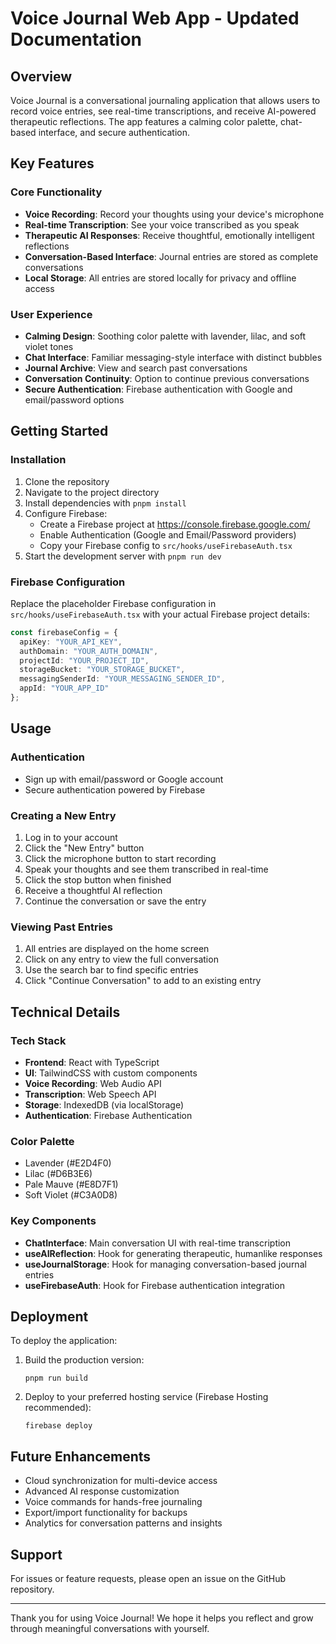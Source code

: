 # Voice Journal Web App - Updated Documentation

## Overview
Voice Journal is a conversational journaling application that allows users to record voice entries, see real-time transcriptions, and receive AI-powered therapeutic reflections. The app features a calming color palette, chat-based interface, and secure authentication.

## Key Features

### Core Functionality
- **Voice Recording**: Record your thoughts using your device's microphone
- **Real-time Transcription**: See your voice transcribed as you speak
- **Therapeutic AI Responses**: Receive thoughtful, emotionally intelligent reflections
- **Conversation-Based Interface**: Journal entries are stored as complete conversations
- **Local Storage**: All entries are stored locally for privacy and offline access

### User Experience
- **Calming Design**: Soothing color palette with lavender, lilac, and soft violet tones
- **Chat Interface**: Familiar messaging-style interface with distinct bubbles
- **Journal Archive**: View and search past conversations
- **Conversation Continuity**: Option to continue previous conversations
- **Secure Authentication**: Firebase authentication with Google and email/password options

## Getting Started

### Installation
1. Clone the repository
2. Navigate to the project directory
3. Install dependencies with `pnpm install`
4. Configure Firebase:
   - Create a Firebase project at https://console.firebase.google.com/
   - Enable Authentication (Google and Email/Password providers)
   - Copy your Firebase config to `src/hooks/useFirebaseAuth.tsx`
5. Start the development server with `pnpm run dev`

### Firebase Configuration
Replace the placeholder Firebase configuration in `src/hooks/useFirebaseAuth.tsx` with your actual Firebase project details:

```typescript
const firebaseConfig = {
  apiKey: "YOUR_API_KEY",
  authDomain: "YOUR_AUTH_DOMAIN",
  projectId: "YOUR_PROJECT_ID",
  storageBucket: "YOUR_STORAGE_BUCKET",
  messagingSenderId: "YOUR_MESSAGING_SENDER_ID",
  appId: "YOUR_APP_ID"
};
```

## Usage

### Authentication
- Sign up with email/password or Google account
- Secure authentication powered by Firebase

### Creating a New Entry
1. Log in to your account
2. Click the "New Entry" button
3. Click the microphone button to start recording
4. Speak your thoughts and see them transcribed in real-time
5. Click the stop button when finished
6. Receive a thoughtful AI reflection
7. Continue the conversation or save the entry

### Viewing Past Entries
1. All entries are displayed on the home screen
2. Click on any entry to view the full conversation
3. Use the search bar to find specific entries
4. Click "Continue Conversation" to add to an existing entry

## Technical Details

### Tech Stack
- **Frontend**: React with TypeScript
- **UI**: TailwindCSS with custom components
- **Voice Recording**: Web Audio API
- **Transcription**: Web Speech API
- **Storage**: IndexedDB (via localStorage)
- **Authentication**: Firebase Authentication

### Color Palette
- Lavender (#E2D4F0)
- Lilac (#D6B3E6)
- Pale Mauve (#E8D7F1)
- Soft Violet (#C3A0D8)

### Key Components
- **ChatInterface**: Main conversation UI with real-time transcription
- **useAIReflection**: Hook for generating therapeutic, humanlike responses
- **useJournalStorage**: Hook for managing conversation-based journal entries
- **useFirebaseAuth**: Hook for Firebase authentication integration

## Deployment
To deploy the application:

1. Build the production version:
   ```
   pnpm run build
   ```

2. Deploy to your preferred hosting service (Firebase Hosting recommended):
   ```
   firebase deploy
   ```

## Future Enhancements
- Cloud synchronization for multi-device access
- Advanced AI response customization
- Voice commands for hands-free journaling
- Export/import functionality for backups
- Analytics for conversation patterns and insights

## Support
For issues or feature requests, please open an issue on the GitHub repository.

---

Thank you for using Voice Journal! We hope it helps you reflect and grow through meaningful conversations with yourself.
